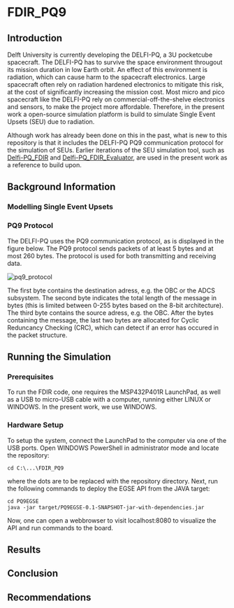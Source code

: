 # FDIR_PQ9

## Introduction
Delft University is currently developing the DELFI-PQ, a 3U pocketcube spacecraft. The DELFI-PQ has to survive the
space environment througout its mission duration in low Earth orbit. An effect of this environment is radiation, which
can cause harm to the spacecraft electronics. Large spacecraft often rely on radiation hardened electronics to 
mitigate this risk, at the cost of significantly increasing the mission cost. Most micro and pico spacecraft like the 
DELFI-PQ rely on commercial-off-the-shelve electronics and sensors, to make the project more affordable. Therefore, in
the present work a open-source simulation platform is build to simulate Single Event Upsets (SEU) due to radiation.

Although work has already been done on this in the past, what is new to this repository is that it includes the DELFI-PQ
PQ9 communication protocol for the simulation of SEUs. Earlier iterations of the SEU simulation tool, such as 
[Delfi-PQ_FDIR](https://github.com/JochimM/Delfi-PQ_FDIR) and [Delfi-PQ_FDIR_Evaluator](https://github.com/FlyOHolic/Delfi-PQ_FDIR_Evaluator), 
are used in the present work as a reference to build upon. 


## Background Information


### Modelling Single Event Upsets

### PQ9 Protocol
The DELFI-PQ uses the PQ9 communication protocol, as is displayed in the figure below. The PQ9 protocol sends packets of at least 5 bytes and at most 260 bytes. The protocol is used for both transmitting and receiving data. 

![pq9_protocol](https://github.com/fabiokerstens/FDIR_PQ9/tree/master/Figures_README/pq9_protocol.JPG)

The first byte contains the destination adress, e.g. the OBC or the ADCS subsystem. The second byte indicates the total length of the message in bytes (this is limited between 0-255 bytes based on the 8-bit architecture). The third byte contains the source adress, e.g. the OBC. 
After the bytes containing the message, the last two bytes are allocated for Cyclic Reduncancy Checking (CRC), which can detect if an error has occured in the packet structure. 



## Running the Simulation  

### Prerequisites
To run the FDIR code, one requires the MSP432P401R LaunchPad, as well as a USB to micro-USB cable with a computer, running either LINUX or WINDOWS.
In the present work, we use WINDOWS.

### Hardware Setup
To setup the system, connect the LaunchPad to the computer via one of the USB ports. Open WINDOWS PowerShell in administrator mode and locate the repository:

```
cd C:\...\FDIR_PQ9
```

where the dots are to be replaced with the repository directory. Next, run the following commands to deploy the EGSE API from the JAVA target:

```
cd PQ9EGSE
java -jar target/PQ9EGSE-0.1-SNAPSHOT-jar-with-dependencies.jar
```

Now, one can open a webbrowser to visit localhost:8080 to visualize the API and run commands to the board. 

## Results

## Conclusion

## Recommendations